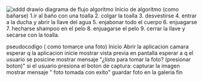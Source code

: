 ![xddd drawio](https://github.com/user-attachments/assets/7d970184-2b01-40f2-8c23-662094ab68fb) diagrama de flujo
algoritmo
Inicio de algoritmo (como bañarse)
1.ir al baño con una toalla
2. colgar la toalla
3. desvestirse
4. entrar a la ducha y abrir la llave del agua
5. enjabonar todo el cuerpo
6. enjuagarse
7. hecharse shampoo en el pelo
8. enjuagarse el pelo
9. cerrar la llave y secarse con la toalla.


pseudocodigo ( como tomarce una foto)
Inicio
Abrir la aplicacion camara
esperar q la aplicacion inicie
mostrar vista previa en pantalla
esperar a q el usuario se posicine
mostrar mensaje "¿listo para tomar la foto? (presionar boton)"
si el usuario presiona el boton de captura:
capturar la imagen
mostrar mensaje " foto tomada con exito"
guardar foto en la galeria
fin



